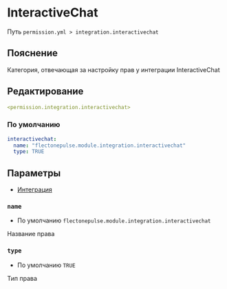 # InteractiveChat
Путь `permission.yml > integration.interactivechat`

## Пояснение
Категория, отвечающая за настройку прав у интеграции InteractiveChat

## Редактирование
```yaml
<permission.integration.interactivechat>
```

### По умолчанию
```yaml
interactivechat:
  name: "flectonepulse.module.integration.interactivechat"
  type: TRUE
```

## Параметры

- [Интеграция](/ru/integration/interactivechat/)

### `name`
- По умолчанию `flectonepulse.module.integration.interactivechat`

Название права

### `type`
- По умолчанию `TRUE`

Тип права

<!--@include: @/ru/parts/permission.md-->

